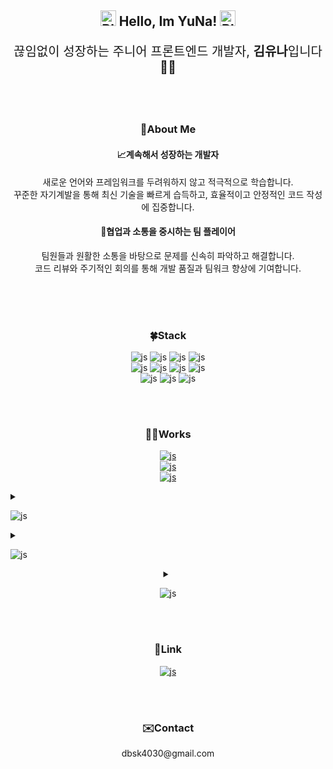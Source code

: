 <div align=center>
  <h2>
    <img src="https://raw.githubusercontent.com/Tarikul-Islam-Anik/Animated-Fluent-Emojis/master/Emojis/Smilies/Blue%20Heart.png" alt="Blue Heart" width="25" height="25" />
    Hello, Im YuNa!
    <img src="https://raw.githubusercontent.com/Tarikul-Islam-Anik/Animated-Fluent-Emojis/master/Emojis/Smilies/Blue%20Heart.png" alt="Blue Heart" width="25" height="25" />
  </h2>
  <p style="font-size: 20px">끊임없이 성장하는 주니어 프론트엔드 개발자, <b>김유나</b>입니다👩‍💻</p>
</div>
</br>
</br>
<div align=center>
  <h3>💫About Me</h3>
  <h4>📈계속해서 성장하는 개발자</h4>
  <p>새로운 언어와 프레임워크를 두려워하지 않고 적극적으로 학습합니다. </br> 꾸준한 자기계발을 통해 최신 기술을 빠르게 습득하고, 효율적이고 안정적인 코드 작성에 집중합니다.</p>
  <h4>🤝협업과 소통을 중시하는 팀 플레이어</h4>
  <p>팀원들과 원활한 소통을 바탕으로 문제를 신속히 파악하고 해결합니다. </br> 코드 리뷰와 주기적인 회의를 통해 개발 품질과 팀워크 향상에 기여합니다.</p>
  </br>
</div>
</br>
</br>
<div align=center>
  <h3>
    🍀Stack
  </h3>
</div>
<div align=center>

![js](https://img.shields.io/badge/HTML5-E34F26?style=for-the-badge&logo=html5&logoColor=white)
![js](https://img.shields.io/badge/CSS3-1572B6?style=for-the-badge&logo=css3&logoColor=white)
![js](https://img.shields.io/badge/JavaScript-F7DF1E?style=for-the-badge&logo=JavaScript&logoColor=white)
![js](https://img.shields.io/badge/TypeScript-007ACC?style=for-the-badge&logo=typescript&logoColor=white)
</br>
![js](https://img.shields.io/badge/React-20232A?style=for-the-badge&logo=react&logoColor=61DAFB)
![js](https://img.shields.io/badge/Redux-593D88?style=for-the-badge&logo=redux&logoColor=white)
![js](https://img.shields.io/badge/Node.js-43853D?style=for-the-badge&logo=node.js&logoColor=white)
![js](https://img.shields.io/badge/npm-CB3837?style=for-the-badge&logo=npm&logoColor=white)
</br>
![js](https://img.shields.io/badge/MySQL-00000F?style=for-the-badge&logo=mysql&logoColor=white)
![js](https://img.shields.io/badge/GitHub-100000?style=for-the-badge&logo=github&logoColor=white)
![js](https://img.shields.io/badge/Git-100000?style=for-the-badge&logo=git&logoColor=white)

</div>
</br>
</br>
<div align=center>
   <h3>👩‍🔧Works</h3>
</div>

<div align=center>
  
 <a href='https://yuna-kim98.github.io/react-sample-1/'>![js](https://img.shields.io/badge/clone_Coding-Portfolio-b9e5f9?style=for-the-badge)</a></br>
 <a href='https://youtu.be/KgK-92H-4kg?si=L75qvgOSr35Opyj3'>![js](https://img.shields.io/badge/Project_1-조선미녀_Demo_Video-1bbeef?style=for-the-badge)</a></br>
 <a href='https://www.youtube.com/watch?v=fy4xuwWGOhA'>![js](https://img.shields.io/badge/Project_2-JinAir_Demo_Video-01aae2?style=for-the-badge)</a>
  
</div>
<details>
   <summary>

  ![js](https://img.shields.io/badge/clone_Coding-Portfolio-b9e5f9?style=for-the-badge)
     
   </summary>
   <p>개요</p>
   <ul>
     <li>기존의 포트폴리오 페이지를 클론 코딩한 프로젝트입니다.</li>
     <li>HTML, CSS, JavaScript, React 사용하였습니다.</li>
     <li>이미지 클릭 시 페이지로 이동합니다.</li>
   </ul>
   <a href="https://yuna-kim98.github.io/react-sample-1"><img width="947" height="539" alt="Image" src="https://github.com/user-attachments/assets/9a4edf3b-a706-4419-8e6e-c5faa7dd3a59" /></a>
 </details>
 
 <details>
   <summary>
     
  ![js](https://img.shields.io/badge/Project_1-조선미녀-1bbeef?style=for-the-badge)
     
   </summary>
   <ul>
     <li><b>프로젝트명</b> : 조선미녀 벤치마킹</li>
     <li><b>수행기간</b> : 2025. 03. 10 ~ 2025. 04. 04 (약 4주)</li>
     <li><b>목표</b> : HTML/CSS, JavaScript, React, Axios를 사용하여 기존 쇼핑몰 사이트의 핵심 기능을 재현하고, 토글 메뉴창, 장바구니 아이템 삭제 및 수량 조절 등 사용 중 개선이 필요한 부분을 식별하여 효율성과 사용자 경험을 개선하는 웹 서비스 구축</li>
     <li><b>설계/프로세스</b>
       <ul>
         <li>웹개발 : HTML, CSS, SCSS, React, Node.js(Express)</li>
         <li>프로그래밍 언어 : Javascript</li>
         <li>API 통신 라이브러리 : Axios</li>
         <li>버전관리 : Git</li>
       </ul> 
     </li>
     <li><b>담당역할</b> : 메인 페이지, 장바구니 페이지, 결제 페이지 구현</li>
     <li>
       <b>메인 페이지</b>
       <ul>
         <li>베스트 상품 이미지 슬라이드(swiper) & 클릭 시 해당상품 상세페이지로 이동</li>
         <li>DB연동 하여 제품 정보 조회 후 상품 출력</li>
         <li>카테고리 대분류, 소분류 구현</li>
       </ul>
     </li>
     <li>
       <b>장바구니</b>
       <ul>
         <li>장바구니에 담은 상품 목록 출력</li>
         <li>상품별 개별체크 및 모두선택하여 주문 기능 구현</li>
         <li>선택된 상품의 개수 및 가격에 따른 총가격 표시</li>
         <li>일정금액 미만으로 주문 시 배송비 3,000원 추가</li>
       </ul>
     </li>
     <li>
       <b>결제 페이지</b>
       <ul>
         <li>배송지 변경 시 우편번호 검색 기능 (react-daum-postcode) & 기본배송지 지정</li>
         <li>고객정보 입력 시 유효성 체크</li>
         <li>결제 시 카카오페이 결제 진행 (카카오API)</li>
       </ul>
     </li>
     <li>
       시연 영상(이미지 클릭 시 유튜브로 이동합니다)
       <a href="https://www.youtube.com/watch?v=KgK-92H-4kg"><img width="765" height="424" alt="Image" src="https://github.com/user-attachments/assets/d574578a-67d1-46fd-86ca-b5ab68e64060" /></a>
     </li>
   </ul>
 </details>

 <details align=center>
   <summary>
     
  ![js](https://img.shields.io/badge/Project_2-JinAir-1bbeef?style=for-the-badge)
     
   </summary>
   <ul align=left>
     <li><b>프로젝트명</b> : JinAir 벤치마킹</li>
     <li><b>수행기간</b> : 2025. 03. 24 ~ 2025. 04. 28 (약 4주)</li>
     <li><b>목표</b>
      <ul>
        <li>HTML/CSS, JavaScript, React, Node.js(Express), MySQL, Axios를 활용한 개발</li>
        <li>항공 예매 사이트의 날짜 선택용 캘린더, 좌석 선택 시각화, 항공편 최저가 시각화 차트, 관리자용 항공편 등록 시스템 등을 구현하여 사용자 및 운영자의 편의성 강화</li>
      </ul>
     </li>
     <li><b>설계/프로세스</b>
       <ul>
         <li>웹개발 : HTML, CSS, SCSS, React, Redux, Node.js(Express)</li>
         <li>프로그래밍 언어 : Javascript</li>
         <li>API 통신 라이브러리 : Axios</li>
         <li>버전관리 : Git</li>
       </ul> 
     </li>
     <li><b>담당역할</b> : 항공권 예약 페이지 구현(항공권 선택, 탑승객 정보 입력, 좌석 선택 기능 등)</li>
     <li>
       <b>항공권 선택 페이지</b>
       <ul>
         <li>메인 페이지 항공권 조회 버튼 클릭 시 항공편 선택 페이지로 이동</li>
         <li>해당 일자의 항공권 정보 및 리스트 노출</li>
         <li>항공 일자 목록 좌우 방향 버튼 클릭 시 선택된 날짜 기준 일주일 전 후로 이동</li>
         <li>선택한 일자에 운항 정보 없을 시 알림창 노출</li>
         <li>항공편 미선택 상태일 때 [오는 편 선택] 또는 [탑승객 정보 입력] 버튼 클릭 시 유효성 체크 알림창 노출</li>
         <li>항공편 선택 시 [오는 편 선택] 또는 [탑승객 정보 입력] 버튼 활성화</li>
       </ul>
     </li>
     <li>
       <b>탑승객 정보 입력 페이지(탑승객 유형별 정보 입력폼)</b>
       <ul>
         <li>항공권 조회 시 선택한 탑승객 인원 수/유형별 정보 폼 생성</li>
         <li>탑승객 정보 없이 [다음 단계] 버튼 클릭 시 유효성 체크 진행</li>
       </ul>
     </li>
     <li>
       <b>좌석 선택 페이지</b>
       <ul>
         <li>항공편 선택 페이지에서 베이직/프리미엄 선택에 따라 좌석 선택 페이지 다르게 노출</li>
         <li>페이지 좌측에 탑승자와 선택한 좌석 정보 노출</li>
         <li>좌석 미선택, 선택 불가능 좌석 선택, 예매 매수 초과 시 알림창 노출</li>
         <li>좌석 선택 후 [신청하기] 또는 [나중에 선택] 버튼 클릭 시 결제 페이지로 이동</li>
       </ul>
     </li>
     <li>
       시연 영상(이미지 클릭 시 유튜브로 이동합니다)
       <a href="https://www.youtube.com/watch?v=fy4xuwWGOhA"><img width="521" height="292" alt="Image" src="https://github.com/user-attachments/assets/47aa6e97-897d-4ea0-a5c0-ced1c083c844" /></a>
     </li>
   </ul>
 </details>
 
</br>
</br>
<div align=center>
   <h3>🔗Link</h3>

 <a href='https://www.notion.so/Front-End-Study-11efb98e736680acaca3f1114bbcce70'>![js](https://img.shields.io/badge/Notion-384f7a?style=for-the-badge&logo=notion&logoColor=white)</a>
</div>

</br>
</br>
<div align=center>
   <h3>✉️Contact</h3>
  <p>dbsk4030@gmail.com</p>
</div>
